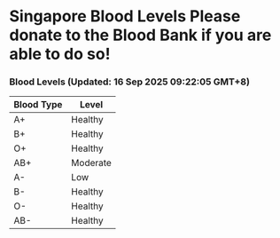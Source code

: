 Singapore Blood Levels
 Please donate to the Blood Bank if you are able to do so!
================================================================================================================================

### Blood Levels (Updated: 16 Sep 2025 09:22:05 GMT+8)
| Blood Type | Level     |
|------------|-----------|
| A+     | Healthy |
| B+     | Healthy |
| O+     | Healthy |
| AB+     | Moderate |
| A-     | Low |
| B-     | Healthy |
| O-     | Healthy |
| AB-     | Healthy |
